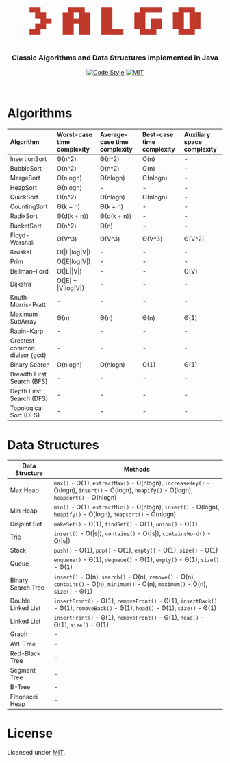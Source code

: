 <div align="center">
<img src="https://github.com/alexprut/Algo/raw/master/src/main/resources/logo.png" width="400" height="auto"/>

<br />
<br />

<h3>Classic Algorithms and Data Structures implemented in Java</h3>

[![Code Style](https://img.shields.io/badge/code%20style-google-green.svg?style=flat-square)](https://google.github.io/styleguide/javaguide.html)
[![MIT](https://img.shields.io/dub/l/vibe-d.svg)](https://github.com/alexprut/Algo/blob/master/LICENSE)

</div>
<br />

Algorithms
==========

|Algorithm|Worst-case time complexity|Average-case time complexity|Best-case time complexity|Auxiliary space complexity|
|:---|:---|:---|:---|:---|
|InsertionSort|Θ(n^2)|Θ(n^2)|O(n)|-|
|BubbleSort|O(n^2)|O(n^2)|O(n)|-|
|MergeSort|Θ(nlogn)|Θ(nlogn)|Θ(nlogn)|-|
|HeapSort|Θ(nlogn)|-|-|-|
|QuickSort|Θ(n^2)|Θ(nlogn)|Θ(nlogn)|-|
|CountingSort|Θ(k + n)|Θ(k + n)|-|-|
|RadixSort|Θ(d(k + n))|Θ(d(k + n))|-|-|
|BucketSort|Θ(n^2)|Θ(n)|-|-|
|Floyd-Warshall|Θ(V^3)|Θ(V^3)|Θ(V^3)|Θ(V^2)|
|Kruskal|O(\|E\|log\|V\|)|-|-|-|
|Prim|O(\|E\|log\|V\|)|-|-|-|
|Bellman–Ford|Θ(\|E\|\|V\|)|-|-|Θ(V)|
|Dijkstra|O(\|E\| + \|V\|log\|V\|)|-|-|-|
|Knuth-Morris-Pratt|-|-|-|-|
|Maximum SubArray|Θ(n)|Θ(n)|Θ(n)|Θ(1)|
|Rabin-Karp|-|-|-|-|
|Greatest common divisor (gcd)|-|-|-|-|
|Binary Search|O(nlogn)|O(nlogn)|O(1)|Θ(1)|
|Breadth First Search (BFS)|-|-|-|-|
|Depth First Search (DFS)|-|-|-|-|
|Topological Sort (DFS)|-|-|-|-|

Data Structures
===============
|Data Structure|Methods|
|--------------|-------|
|Max Heap|```max()``` - Θ(1), ```extractMax()``` - O(nlogn), ```increaseKey()``` - O(logn), ```insert()``` - O(logn), ```heapify()``` - O(logn), ```heapsort()``` - O(nlogn)|
|Min Heap|```min()``` - Θ(1), ```extractMin()``` - O(nlogn), ```insert()``` - O(logn), ```heapify()``` - O(logn), ```heapsort()``` - O(nlogn)|
|Disjoint Set|```makeSet()``` - Θ(1), ```findSet()``` - Θ(1), ```union()``` - Θ(1)|
|Trie|```insert()``` - O(\|s\|), ```contains()``` - O(\|s\|), ```containsWord()``` - O(\|s\|)|
|Stack|```push()``` - Θ(1), ```pop()``` - Θ(1), ```empty()``` - Θ(1), ```size()``` - Θ(1)|
|Queue|```enqueue()``` - Θ(1), ```dequeue()``` - Θ(1), ```empty()``` - Θ(1), ```size()``` - Θ(1)|
|Binary Search Tree|```insert()``` - O(n), ```search()``` - O(n), ```remove()``` - O(n), ```contains()``` - O(n), ```minimum()``` - O(n), ```maximum()``` - O(n), ```size()``` - Θ(1)|
|Double Linked List|```insertFront()``` - Θ(1), ```removeFront()``` - Θ(1), ```insertBack()``` - Θ(1), ```removeBack()``` - Θ(1), ```head()``` - Θ(1), ```size()``` - Θ(1)|
|Linked List|```insertFront()``` - Θ(1), ```removeFront()``` - Θ(1), ```head()``` - Θ(1), ```size()``` - Θ(1)|
|Graph|-|
|AVL Tree|-|
|Red-Black Tree|-|
|Segment Tree|-|
|B-Tree|-|
|Fibonacci Heap|-|

License
=======
Licensed under [MIT](https://github.com/alexprut/Algo/blob/master/LICENSE).